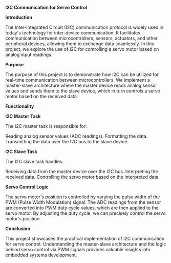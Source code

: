 **I2C Communication for Servo Control**


**Introduction**

The Inter-Integrated Circuit (I2C) communication protocol is widely used in today's technology for inter-device communication. It facilitates communication between microcontrollers, sensors, actuators, and other peripheral devices, allowing them to exchange data seamlessly. In this project, we explore the use of I2C for controlling a servo motor based on analog input readings.

**Purpose**

The purpose of this project is to demonstrate how I2C can be utilized for real-time communication between microcontrollers. We implement a master-slave architecture where the master device reads analog sensor values and sends them to the slave device, which in turn controls a servo motor based on the received data.

**Functionality**

**I2C Master Task**

The I2C master task is responsible for:

Reading analog sensor values (ADC readings).
Formatting the data.
Transmitting the data over the I2C bus to the slave device.

**I2C Slave Task**

The I2C slave task handles:

Receiving data from the master device over the I2C bus.
Interpreting the received data.
Controlling the servo motor based on the interpreted data.

**Servo Control Logic**

The servo motor's position is controlled by varying the pulse width of the PWM (Pulse Width Modulation) signal. The ADC readings from the sensor are converted into PWM duty cycle values, which are then applied to the servo motor. By adjusting the duty cycle, we can precisely control the servo motor's position.

**Conclusion**

This project showcases the practical implementation of I2C communication for servo control. Understanding the master-slave architecture and the logic behind servo control via PWM signals provides valuable insights into embedded systems development.
